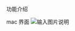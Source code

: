 

功能介绍




mac 界面
![输入图片说明](https://images.gitee.com/uploads/images/2020/0821/164913_b9c8e79b_1093073.png "屏幕截图.png")



